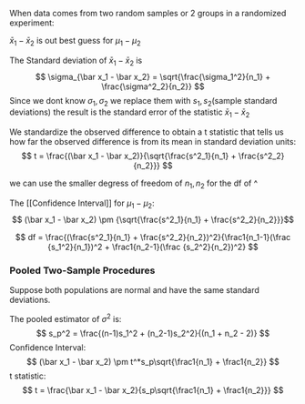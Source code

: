 When data comes from two random samples or 2 groups in a randomized experiment:

$\bar x_1 - \bar x_2$ is out best guess for $\mu_1 - \mu_2$

The Standard deviation of $\bar x_1 - \bar x_2$ is 
$$ \sigma_{\bar x_1 - \bar x_2} = \sqrt{\frac{\sigma_1^2}{n_1} + \frac{\sigma^2_2}{n_2}} $$
Since we dont know $\sigma_1, \sigma_2$ we replace them with $s_1, s_2$(sample standard deviations) the result is the standard error of the statistic $\bar x_1 - \bar x_2$

We standardize the observed difference to obtain a t statistic that tells us how far the observed difference is from its mean in standard deviation units:
$$ t = \frac{(\bar x_1 - \bar x_2)}{\sqrt{\frac{s^2_1}{n_1} + \frac{s^2_2}{n_2}}} $$

we can use the smaller degress of freedom of $n_1, n_2$ for the df of ^

The [[Confidence Interval]] for $\mu_1 - \mu_2$:
$$ (\bar x_1 - \bar x_2) \pm {\sqrt{\frac{s^2_1}{n_1} + \frac{s^2_2}{n_2}}}$$

$$ df = \frac{(\frac{s^2_1}{n_1} + \frac{s^2_2}{n_2})^2}{\frac1{n_1-1}(\frac {s_1^2}{n_1})^2 + \frac1{n_2-1}(\frac {s_2^2}{n_2})^2} $$
### Pooled Two-Sample Procedures
Suppose both populations are normal and have the same standard deviations.

The pooled estimator of $\sigma^2$ is:
$$ s_p^2 = \frac{(n-1)s_1^2 + (n_2-1)s_2^2}{(n_1 + n_2 - 2)} $$
Confidence Interval:
$$ (\bar x_1 - \bar x_2) \pm t^*s_p\sqrt{\frac1{n_1} + \frac1{n_2}} $$
t statistic:
$$ t = \frac{\bar x_1 - \bar x_2}{s_p\sqrt{\frac1{n_1} + \frac1{n_2}}} $$

